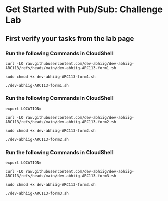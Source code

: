 # Get Started with Pub/Sub: Challenge Lab 

## First verify your tasks from the lab page

### Run the following Commands in CloudShell

```
curl -LO raw.githubusercontent.com/dev-abhiig/dev-abhiig-ARC113/refs/heads/main/dev-abhiig-ARC113-form1.sh

sudo chmod +x dev-abhiig-ARC113-form1.sh

./dev-abhiig-ARC113-form1.sh
```

### Run the following Commands in CloudShell

```
export LOCATION=

curl -LO raw.githubusercontent.com/dev-abhiig/dev-abhiig-ARC113/refs/heads/main/dev-abhiig-ARC113-form2.sh

sudo chmod +x dev-abhiig-ARC113-form2.sh

./dev-abhiig-ARC113-form2.sh
```

### Run the following Commands in CloudShell

```
export LOCATION=

curl -LO raw.githubusercontent.com/dev-abhiig/dev-abhiig-ARC113/refs/heads/main/dev-abhiig-ARC113-form3.sh

sudo chmod +x dev-abhiig-ARC113-form3.sh

./dev-abhiig-ARC113-form3.sh
```
